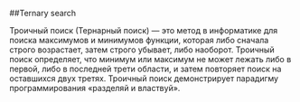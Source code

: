 ##Ternary search

Троичный поиск (Тернарный поиск) — это метод в информатике для поиска максимумов и минимумов функции, которая либо сначала строго возрастает, затем строго убывает, либо наоборот. Троичный поиск определяет, что минимум или максимум не может лежать либо в первой, либо в последней трети области, и затем повторяет поиск на оставшихся двух третях. Троичный поиск демонстрирует парадигму программирования «разделяй и властвуй».
